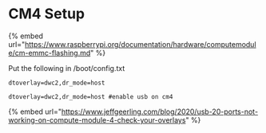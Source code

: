 # CM4 Setup

{% embed url="https://www.raspberrypi.org/documentation/hardware/computemodule/cm-emmc-flashing.md" %}



Put the following in /boot/config.txt

`dtoverlay=dwc2,dr_mode=host`

`dtoverlay=dwc2,dr_mode=host #enable usb on cm4`

{% embed url="https://www.jeffgeerling.com/blog/2020/usb-20-ports-not-working-on-compute-module-4-check-your-overlays" %}

